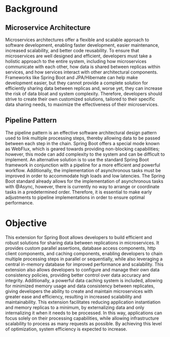 # Background
## Microservice Architecture
Microservices architectures offer a flexible and scalable approach to software development, enabling faster development, easier maintenance, increased scalability, and better code reusability. To ensure that microservices are well designed and efficient, developers must take a holistic approach to the entire system, including how microservices communicate with each other, how data is shared between replicas within services, and how services interact with other architectural components. Frameworks like Spring Boot and JPA/Hibernate can help make development easier, but they cannot provide a complete solution for efficiently sharing data between replicas and, worse yet, they can increase the risk of data bloat and system complexity. Therefore, developers should strive to create their own customized solutions, tailored to their specific data sharing needs, to maximize the effectiveness of their microservices.

## Pipeline Pattern
The pipeline pattern is an effective software architectural design pattern used to link multiple processing steps, thereby allowing data to be passed between each step in the chain. Spring Boot offers a special mode known as WebFlux, which is geared towards providing non-blocking capabilities; however, this mode can add complexity to the system and can be difficult to implement. An alternative solution is to use the standard Spring Boot framework in conjunction with a pipeline for a more efficient and powerful workflow. Additionally, the implementation of asynchronous tasks must be improved in order to accommodate high loads and low latencies. The Spring Boot standard already allows for the implementation of asynchronous tasks with @Async, however, there is currently no way to arrange or coordinate tasks in a predetermined order. Therefore, it is essential to make early adjustments to pipeline implementations in order to ensure optimal performance.

# Objective
This extension for Spring Boot allows developers to build efficient and robust solutions for sharing data between replications in microservices. It provides custom parallel assertions, database access components, http client components, and caching components, enabling developers to chain multiple processing steps in parallel or sequentially, while also leveraging a central in-memory database for improved performance and scalability. This extension also allows developers to configure and manage their own data consistency policies, providing better control over data accuracy and integrity. Additionally, a powerful data caching system is included, allowing for minimized memory usage and data consistency between replicates, giving developers the ability to create and maintain microservices with greater ease and efficiency, resulting in increased scalability and maintainability. 
This extension facilitates reducing application instantiation and memory replicas to a minimum, by externalizing data and only internalizing it when it needs to be processed. In this way, applications can focus solely on their processing capabilities, while allowing infrastructure scalability to process as many requests as possible. By achieving this level of optimization, system efficiency is expected to increase.

